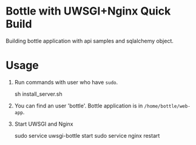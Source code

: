 # Bottle with UWSGI+Nginx Quick Build

Building bottle application with api samples and sqlalchemy object.

# Usage

  1. Run commands with user who have `sudo`.

        sh install_server.sh

  2. You can find an user 'bottle'.
     Bottle application is in `/home/bottle/web-app`.

  3. Start UWSGI and Nginx

        sudo service uwsgi-bottle start
        sudo service nginx restart
